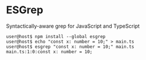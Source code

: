 # ESGrep

Syntactically-aware grep for JavaScript and TypeScript

```console
user@host$ npm install --global esgrep
user@host$ echo "const x: number = 10;" > main.ts
user@host$ esgrep "const x: number = 10;" main.ts
main.ts:1:0:const x: number = 10;
```
